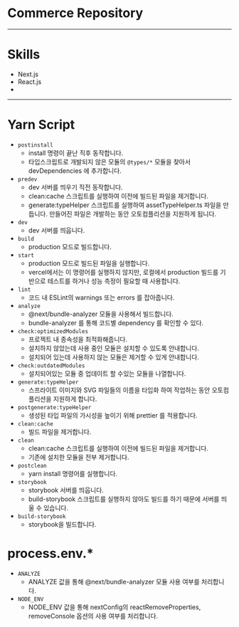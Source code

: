 # Commerce Repository

---

# Skills

- Next.js
- React.js
-

---

# Yarn Script

- `postinstall`
  - install 명령이 끝난 직후 동작합니다.
  - 타입스크립트로 개발되지 않은 모듈의 `@types/*` 모듈을 찾아서 devDependencies 에 추가합니다.
- `predev`
  - dev 서버를 띄우기 직전 동작합니다.
  - clean:cache 스크립트를 실행하여 이전에 빌드된 파일을 제거합니다.
  - generate:typeHelper 스크립트를 실행하여 assetTypeHelper.ts 파일을 만듭니다. 만들어진 파일은 개발하는 동안 오토컴플리션을 지원하게 됩니다.
- `dev`
  - dev 서버를 띄웁니다.
- `build`
  - production 모드로 빌드합니다.
- `start`
  - production 모드로 빌드된 파일을 실행합니다.
  - vercel에서는 이 명령어를 실행하지 않지만, 로컬에서 production 빌드를 기반으로 테스트를 하거나 성능 측정이 필요할 때 사용합니다.
- `lint`
  - 코드 내 ESLint의 warnings 또는 errors 를 잡아줍니다.
- `analyze`
  - @next/bundle-analyzer 모듈을 사용해서 빌드합니다.
  - bundle-analyzer 를 통해 코드별 dependency 를 확인할 수 있다.
- `check:optimizedModules`
  - 프로젝트 내 종속성을 최적화해줍니다.
  - 설치하지 않았는데 사용 중인 모듈은 설치할 수 있도록 안내합니다.
  - 설치되어 있는데 사용하지 않는 모듈은 제거할 수 있게 안내합니다.
- `check:outdatedModules`
  - 설치되어있는 모듈 중 업데이트 할 수있는 모듈을 나열합니다.
- `generate:typeHelper`
  - 스프라이트 이미지와 SVG 파일들의 이름을 타입화 하여 작업하는 동안 오토컴플리션을 지원하게 합니다.
- `postgenerate:typeHelper`
  - 생성된 타입 파일의 가시성을 높이기 위해 prettier 를 적용합니다.
- `clean:cache`
  - 빌드 파일을 제거합니다.
- `clean`
  - clean:cache 스크립트를 실행하여 이전에 빌드된 파일을 제거합니다.
  - 기존에 설치한 모듈을 전부 제거합니다.
- `postclean`
  - yarn install 명령어를 실행합니다.
- `storybook`
  - storybook 서버를 띄웁니다.
  - build-storybook 스크립트를 실행하지 않아도 빌드를 하기 때문에 서버를 띄울 수 있습니다.
- `build-storybook`
  - storybook을 빌드합니다.

# process.env.*

- `ANALYZE`
  - ANALYZE 값을 통해 @next/bundle-analyzer 모듈 사용 여부를 처리합니다.
- `NODE_ENV`
  - NODE_ENV 값을 통해 nextConfig의 reactRemoveProperties, removeConsole 옵션의 사용 여부를 처리합니다.
